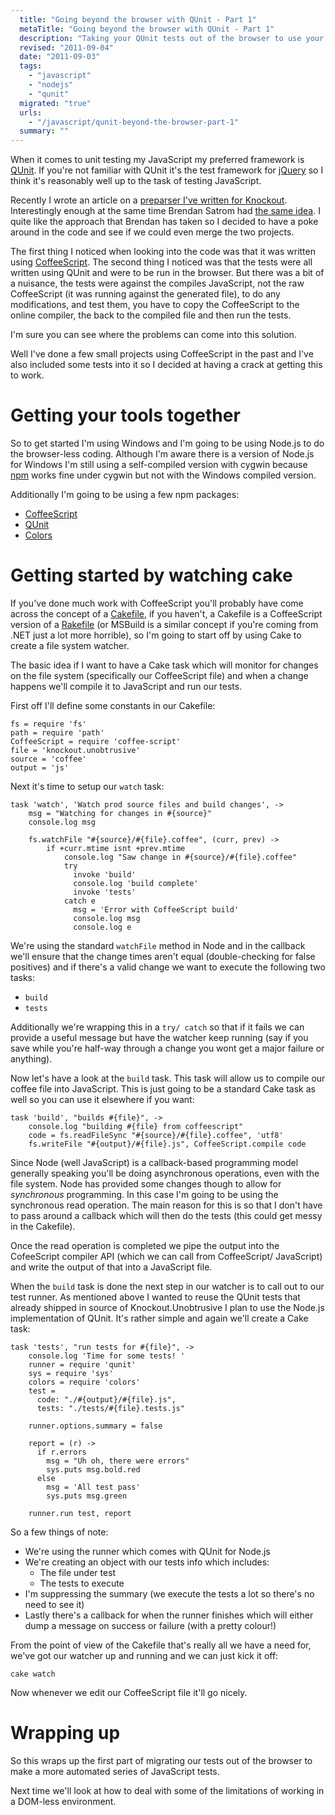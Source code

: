 ```yaml
---
  title: "Going beyond the browser with QUnit - Part 1"
  metaTitle: "Going beyond the browser with QUnit - Part 1"
  description: "Taking your QUnit tests out of the browser to use your tests with Node.js"
  revised: "2011-09-04"
  date: "2011-09-03"
  tags: 
    - "javascript"
    - "nodejs"
    - "qunit"
  migrated: "true"
  urls: 
    - "/javascript/qunit-beyond-the-browser-part-1"
  summary: ""
---
```

When it comes to unit testing my JavaScript my preferred framework is [QUnit][1]. If you're not familiar with QUnit it's the test framework for [jQuery][2] so I think it's reasonably well up to the task of testing JavaScript.

Recently I wrote an article on a [preparser I've written for Knockout][3]. Interestingly enough at the same time Brendan Satrom had [the same idea][4]. I quite like the approach that Brendan has taken so I decided to have a poke around in the code and see if we could even merge the two projects.

The first thing I noticed when looking into the code was that it was written using [CoffeeScript][5]. The second thing I noticed was that the tests were all written using QUnit and were to be run in the browser. But there was a bit of a nuisance, the tests were against the compiles JavaScript, not the raw CoffeeScript (it was running against the generated file), to do any modifications, and test them, you have to copy the CoffeeScript to the online compiler, the back to the compiled file and then run the tests.

I'm sure you can see where the problems can come into this solution.

Well I've done a few small projects using CoffeeScript in the past and I've also included some tests into it so I decided at having a crack at getting this to work.

# Getting your tools together

So to get started I'm using Windows and I'm going to be using Node.js to do the browser-less coding. Although I'm aware there is a version of Node.js for Windows I'm still using a self-compiled version with cygwin because [npm][6] works fine under cygwin but not with the Windows compiled version.

Additionally I'm going to be using a few npm packages:

- [CoffeeScript][7]
- [QUnit][8]
- [Colors][9]

# Getting started by watching cake

If you've done much work with CoffeeScript you'll probably have come across the concept of a [Cakefile][11], if you haven't, a Cakefile is a CoffeeScript version of a [Rakefile][12] (or MSBuild is a similar concept if you're coming from .NET just a lot more horrible), so I'm going to start off by using Cake to create a file system watcher.

The basic idea if I want to have a Cake task which will monitor for changes on the file system (specifically our CoffeeScript file) and when a change happens we'll compile it to JavaScript and run our tests.

First off I'll define some constants in our Cakefile:

    fs = require 'fs'
    path = require 'path'
    CoffeeScript = require 'coffee-script'
    file = 'knockout.unobtrusive'
    source = 'coffee'
    output = 'js'

Next it's time to setup our `watch` task:

    task 'watch', 'Watch prod source files and build changes', ->
        msg = "Watching for changes in #{source}"
        console.log msg
        
        fs.watchFile "#{source}/#{file}.coffee", (curr, prev) ->
            if +curr.mtime isnt +prev.mtime
                console.log "Saw change in #{source}/#{file}.coffee"
                try
                  invoke 'build'
                  console.log 'build complete'
                  invoke 'tests'
                catch e
                  msg = 'Error with CoffeeScript build'
                  console.log msg
                  console.log e

We're using the standard `watchFile` method in Node and in the callback we'll ensure that the change times aren't equal (double-checking for false positives) and if there's a valid change we want to execute the following two tasks:

- `build`
- `tests`

Additionally we're wrapping this in a `try/ catch` so that if it fails we can provide a useful message but have the watcher keep running (say if you save while you're half-way through a change you wont get a major failure or anything).

Now let's have a look at the `build` task. This task will allow us to compile our coffee file into JavaScript. This is just going to be a standard Cake task as well so you can use it elsewhere if you want:

    task 'build', "builds #{file}", ->
        console.log "building #{file} from coffeescript"
        code = fs.readFileSync "#{source}/#{file}.coffee", 'utf8'
        fs.writeFile "#{output}/#{file}.js", CoffeeScript.compile code

Since Node (well JavaScript) is a callback-based programming model generally speaking you'll be doing asynchronous operations, even with the file system. Node has provided some changes though to allow for *synchronous* programming. In this case I'm going to be using the synchronous read operation. The main reason for this is so that I don't have to pass around a callback which will then do the tests (this could get messy in the Cakefile).

Once the read operation is completed we pipe the output into the CofeeScript compiler API (which we can call from CoffeeScript/ JavaScript) and write the output of that into a JavaScript file.

When the `build` task is done the next step in our watcher is to call out to our test runner. As mentioned above I wanted to reuse the QUnit tests that already shipped in source of Knockout.Unobtrusive I plan to use the Node.js implementation of QUnit. It's rather simple and again we'll create a Cake task:

    task 'tests', "run tests for #{file}", ->
        console.log 'Time for some tests! '
        runner = require 'qunit'
        sys = require 'sys'
        colors = require 'colors'
        test = 
          code: "./#{output}/#{file}.js",
          tests: "./tests/#{file}.tests.js"

        runner.options.summary = false
          
        report = (r) ->
          if r.errors
            msg = "Uh oh, there were errors"
            sys.puts msg.bold.red
          else
            msg = 'All test pass'
            sys.puts msg.green
            
        runner.run test, report

So a few things of note:

- We're using the runner which comes with QUnit for Node.js
- We're creating an object with our tests info which includes:
  - The file under test
  - The tests to execute
- I'm suppressing the summary (we execute the tests a lot so there's no need to see it)
- Lastly there's a callback for when the runner finishes which will either dump a message on success or failure (with a pretty colour!)

From the point of view of the Cakefile that's really all we have a need for, we've got our watcher up and running and we can just kick it off:

    cake watch

Now whenever we edit our CoffeeScript file it'll go nicely.

# Wrapping up

So this wraps up the first part of migrating our tests out of the browser to make a more automated series of JavaScript tests.

Next time we'll look at how to deal with some of the limitations of working in a DOM-less environment.


  [1]: http://docs.jquery.com/Qunit
  [2]: http://jquery.com
  [3]: http://www.aaron-powell.com/javascript/knockoutjs-preparser
  [4]: http://bsatrom.github.com/Knockout.Unobtrusive/
  [5]: http://jashkenas.github.com/coffee-script/
  [6]: http://npmjs.org
  [7]: http://search.npmjs.org/#/coffee-script
  [8]: http://search.npmjs.org/#/qunit
  [9]: http://search.npmjs.org/#/colors
  [10]: http://search.npmjs.org/#/jsdom
  [11]: http://jashkenas.github.com/coffee-script/#cake
  [12]: http://rake.rubyforge.org/files/doc/rakefile_rdoc.html